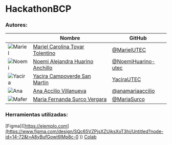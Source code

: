 # HackathonBCP

### Autores:

|                                                                           | Nombre                                                                   | GitHub                                                     |
| ------------------------------------------------------------------------- | ------------------------------------------------------------------------ | ---------------------------------------------------------- |
| ![Mariel](https://github.com/MarielUTEC.png?size=50)                      | [Mariel Carolina Tovar Tolentino](https://github.com/MarielUTEC)         | [@MarielUTEC](https://github.com/MarielUTEC)               |
| ![Noemi](https://github.com/NoemiHuarino-utec.png?size=50)                | [Noemi Alejandra Huarino Anchillo](https://github.com/NoemiHuarino-utec) | [@NoemiHuarino-utec](https://github.com/NoemiHuarino-utec) |
| ![Yacira](https://github.com/YaciraUTEC.png?size=50)                      | [Yacira Campoverde San Martin](https://github.com/YaciraUTEC)            | [YaciraUTEC](https://github.com/YaciraUTEC)                 |
| ![Ana](https://github.com/anamariaaccilio.png?size=50)                    | [Ana Accilio Villanueva](https://github.com/anamariaaccilio)            | [@anamariaaccilio](https://github.com/anamariaaccilio)   |
| ![Mafer](https://github.com/MariaSurco.png?size=3)                       | [Maria Fernanda Surco Vergara](https://github.com/MariaSurco)            | [@MariaSurco](https://github.com/MariaSurco)   |

### Herramientas utilizadas:

[Figma]([https://ejemplo.com](https://www.figma.com/design/SQc65VZPjsXZUjksXoT3hi/Untitled?node-id=14-72&t=A8yBufGowi6lMp8c-0 ))
[Colab]([https://ejemplo.com](https://colab.research.google.com/drive/1om2_iGX3bjis6etyEzElpiECPXfmgXeL?usp=sharing))
